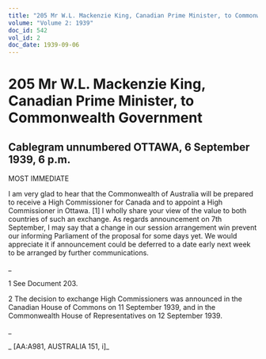 ```yaml
---
title: "205 Mr W.L. Mackenzie King, Canadian Prime Minister, to Commonwealth Government"
volume: "Volume 2: 1939"
doc_id: 542
vol_id: 2
doc_date: 1939-09-06
---
```


# 205 Mr W.L. Mackenzie King, Canadian Prime Minister, to Commonwealth Government

## Cablegram unnumbered OTTAWA, 6 September 1939, 6 p.m.

MOST IMMEDIATE

I am very glad to hear that the Commonwealth of Australia will be prepared to receive a High Commissioner for Canada and to appoint a High Commissioner in Ottawa. [1] I wholly share your view of the value to both countries of such an exchange. As regards announcement on 7th September, I may say that a change in our session arrangement win prevent our informing Parliament of the proposal for some days yet. We would appreciate it if announcement could be deferred to a date early next week to be arranged by further communications.

_

1 See Document 203.

2 The decision to exchange High Commissioners was announced in the Canadian House of Commons on 11 September 1939, and in the Commonwealth House of Representatives on 12 September 1939.

_

_ [AA:A981, AUSTRALIA 151, i]_
